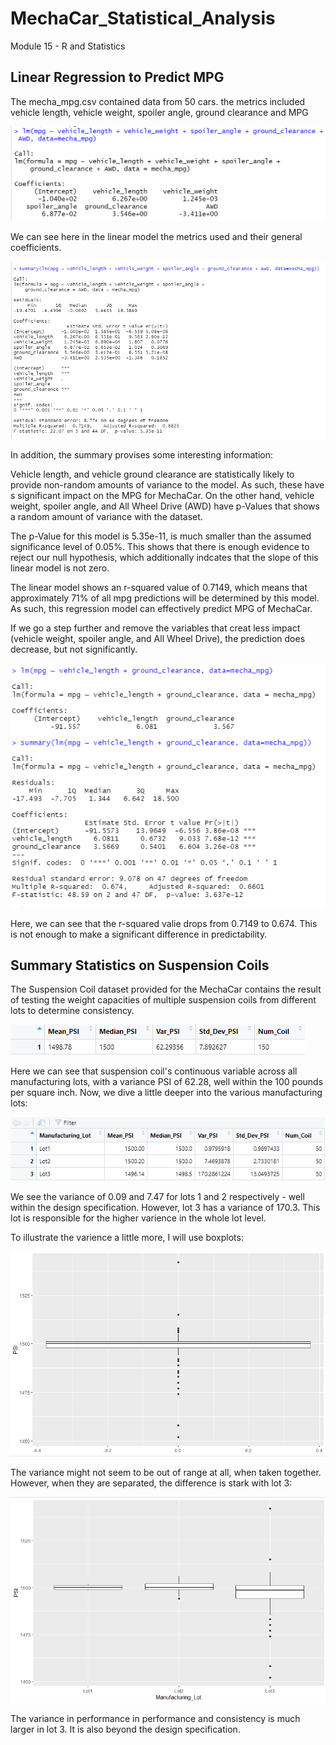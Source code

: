 # MechaCar_Statistical_Analysis

Module 15 - R and Statistics

## Linear Regression to Predict MPG

The mecha_mpg.csv contained data from 50 cars. the metrics included vehicle length, vehicle weight, spoiler angle, ground clearance and MPG


![Statistical Analysis](https://github.com/hmohabir/MechaCar_Statistical_Analysis/blob/main/1Linear%20regression.PNG)

We can see here in the linear model the metrics used and their general coefficients.

![Statistical Summary](https://github.com/hmohabir/MechaCar_Statistical_Analysis/blob/main/2Summary.PNG)

In addition, the summary provises some interesting information:

Vehicle length, and vehicle ground clearance are statistically likely to provide non-random amounts of variance to the model. As such, these have s significant impact on the MPG for MechaCar. On the other hand, vehicle weight, spoiler angle, and All Wheel Drive (AWD) have p-Values that shows a random amount of variance with the dataset.

The p-Value for this model is 5.35e-11, is much smaller than the assumed significance level of 0.05%. This shows that there is enough evidence to reject our null hypothesis, which additionally indcates that the slope of this linear model is not zero.

The linear model shows an r-squared value of 0.7149, which means that approximately 71% of all mpg predictions will be determined by this model. As such, this  regression model can effectively predict MPG of MechaCar.

If we go a step further and remove the variables that creat less impact (vehicle weight, spoiler angle, and All Wheel Drive), the prediction does decrease, but not significantly.

![Removing independent variables](https://github.com/hmohabir/MechaCar_Statistical_Analysis/blob/main/3%20Remove%20independent%20variables.PNG)

Here, we can see that the r-squared valie drops from 0.7149 to 0.674. This is not enough to make a significant difference in predictability.


## Summary Statistics on Suspension Coils

The Suspension Coil dataset provided for the MechaCar contains the result of testing the weight capacities of multiple suspension coils from different lots to determine consistency.

![Total Summary](https://github.com/hmohabir/MechaCar_Statistical_Analysis/blob/main/4%20Total%20Summary.PNG)

Here we can see that suspension coil's continuous variable across all manufacturing lots, with a variance PSI of 62.28, well within the 100 pounds per square inch. Now, we dive a little deeper into the various manufacturing lots:

![Lot Summary](https://github.com/hmohabir/MechaCar_Statistical_Analysis/blob/main/5%20Lot%20summary.PNG)

We see the variance of 0.09 and 7.47 for lots 1 and 2 respectively - well within the design specification. However, lot 3 has a variance of 170.3. This lot is responsible for the higher varience in the whole lot level.

To illustrate the varience a little more, I will use boxplots:

![Lot Summary](https://github.com/hmohabir/MechaCar_Statistical_Analysis/blob/main/6%20All%20lots%20ggplot.PNG)

The variance might not seem to be out of range at all, when taken together. However, when they are separated, the difference is stark with lot 3:

![Individual Lot Summary](https://github.com/hmohabir/MechaCar_Statistical_Analysis/blob/main/7%20Individual%20lots%20ggplot.PNG)

The variance in performance in performance and consistency is much larger in lot 3. It is also beyond the design specification.



